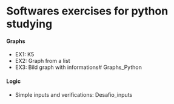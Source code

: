 # Softwares exercises for python studying

#### Graphs
 - EX1: K5
 - EX2: Graph from a list
 - EX3: Bild graph with informations# Graphs_Python

#### Logic
 - Simple inputs and verifications: Desafio_inputs

